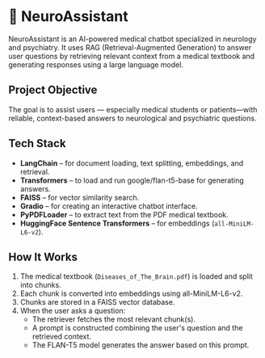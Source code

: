 # 🧠 NeuroAssistant
NeuroAssistant is an AI-powered medical chatbot specialized in neurology and psychiatry. It uses RAG (Retrieval-Augmented Generation) to answer user questions by retrieving relevant context from a medical textbook and generating responses using a large language model.

## Project Objective
The goal is to assist users — especially medical students or patients—with reliable, context-based answers to neurological and psychiatric questions.

## Tech Stack
- **LangChain** – for document loading, text splitting, embeddings, and retrieval.
- **Transformers** – to load and run google/flan-t5-base for generating answers.
- **FAISS** – for vector similarity search.
- **Gradio** – for creating an interactive chatbot interface.
- **PyPDFLoader** – to extract text from the PDF medical textbook.
- **HuggingFace Sentence Transformers** – for embeddings (`all-MiniLM-L6-v2`).


## How It Works

1. The medical textbook (`Diseases_of_The_Brain.pdf`) is loaded and split into chunks.
2. Each chunk is converted into embeddings using all-MiniLM-L6-v2.
3. Chunks are stored in a FAISS vector database.
4. When the user asks a question:
   - The retriever fetches the most relevant chunk(s).
   - A prompt is constructed combining the user's question and the retrieved context.
   - The FLAN-T5 model generates the answer based on this prompt.


